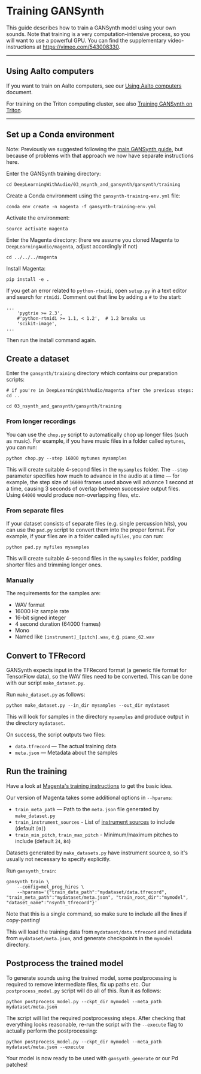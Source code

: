 # Training GANSynth

This guide describes how to train a GANSynth model using your own sounds. Note that training is a very computation-intensive process, so you will want to use a powerful GPU. You can find the supplementary video-instructions at https://vimeo.com/543008330.

----

## Using Aalto computers

If you want to train on Aalto computers, see our [Using Aalto computers](../../../using-aalto-computers.md) document.

For training on the Triton computing cluster, see also [Training GANSynth on Triton](triton/README.md).

----

## Set up a Conda environment

Note: Previously we suggested following the [main GANSynth guide](../README.md), but because of problems with that approach we now have separate instructions here.

Enter the GANSynth training directory:

```
cd DeepLearningWithAudio/03_nsynth_and_gansynth/gansynth/training
```

Create a Conda environment using the `gansynth-training-env.yml` file:

```
conda env create -n magenta -f gansynth-training-env.yml
```

Activate the environment:

```
source activate magenta
```

Enter the Magenta directory: (here we assume you cloned Magenta to `DeepLearningAudio/magenta`, adjust accordingly if not)

```
cd ../../../magenta
```

Install Magenta:

```
pip install -e .
```

If you get an error related to `python-rtmidi`, open `setup.py` in a text editor and search for `rtmidi`. Comment out that line by adding a `#` to the start:

```
...
    'pygtrie >= 2.3',
    #'python-rtmidi >= 1.1, < 1.2',  # 1.2 breaks us
    'scikit-image',
...
```

Then run the install command again.

## Create a dataset

Enter the `gansynth/training` directory which contains our preparation scripts:

```
# if you're in DeepLearningWithAudio/magenta after the previous steps:
cd ..

cd 03_nsynth_and_gansynth/gansynth/training
```

### From longer recordings

You can use the `chop.py` script to automatically chop up longer files (such as music). For example, if you have music files in a folder called `mytunes`, you can run:

```
python chop.py --step 16000 mytunes mysamples
```

This will create suitable 4-second files in the `mysamples` folder. The `--step` parameter specifies how much to advance in the audio at a time — for example, the step size of `16000` frames used above will advance 1 second at a time, causing 3 seconds of overlap between successive output files. Using `64000` would produce non-overlapping files, etc.

### From separate files

If your dataset consists of separate files (e.g. single percussion hits), you can use the `pad.py` script to convert them into the proper format. For example, if your files are in a folder called `myfiles`, you can run:

```
python pad.py myfiles mysamples
```

This will create suitable 4-second files in the `mysamples` folder, padding shorter files and trimming longer ones.

### Manually

The requirements for the samples are:

- WAV format
- 16000 Hz sample rate
- 16-bit signed integer
- 4 second duration (64000 frames)
- Mono
- Named like `[instrument]_[pitch].wav`, e.g. `piano_62.wav`

## Convert to TFRecord

GANSynth expects input in the TFRecord format (a generic file format for TensorFlow data), so the WAV files need to be converted. This can be done with our script `make_dataset.py`.

Run `make_dataset.py` as follows:

```
python make_dataset.py --in_dir mysamples --out_dir mydataset
```

This will look for samples in the directory `mysamples` and produce output in the directory `mydataset`.

On success, the script outputs two files:

- `data.tfrecord` — The actual training data
- `meta.json` — Metadata about the samples

## Run the training

Have a look at [Magenta's training instructions](https://github.com/tensorflow/magenta/tree/master/magenta/models/gansynth#training) to get the basic idea.

Our version of Magenta takes some additional options in `--hparams`:

- `train_meta_path` — Path to the `meta.json` file generated by `make_dataset.py`
- `train_instrument_sources` - List of [instrument sources](https://magenta.tensorflow.org/datasets/nsynth#instrument-sources) to include (default `[0]`)
- `train_min_pitch`, `train_max_pitch` - Minimum/maximum pitches to include (default `24`, `84`)

Datasets generated by `make_datasets.py` have instrument source `0`, so it's usually not necessary to specify explicitly.

Run `gansynth_train`: 

```
gansynth_train \
    --config=mel_prog_hires \
    --hparams='{"train_data_path":"mydataset/data.tfrecord", "train_meta_path":"mydataset/meta.json", "train_root_dir":"mymodel", "dataset_name":"nsynth_tfrecord"}'
```

Note that this is a single command, so make sure to include all the lines if copy-pasting!

This will load the training data from `mydataset/data.tfrecord` and metadata from `mydataset/meta.json`, and generate checkpoints in the `mymodel` directory.

## Postprocess the trained model

To generate sounds using the trained model, some postprocessing is required to remove intermediate files, fix up paths etc. Our `postprocess_model.py` script will do all of this. Run it as follows:

```
python postprocess_model.py --ckpt_dir mymodel --meta_path mydataset/meta.json
```

The script will list the required postprocessing steps. After checking that everything looks reasonable, re-run the script with the `--execute` flag to actually perform the postprocessing:

```
python postprocess_model.py --ckpt_dir mymodel --meta_path mydataset/meta.json --execute
```

Your model is now ready to be used with `gansynth_generate` or our Pd patches!
